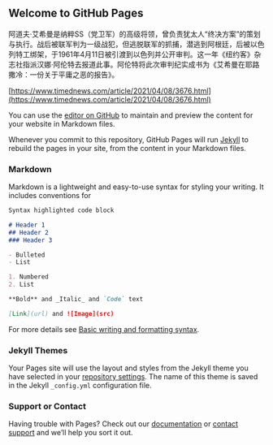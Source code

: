 ## Welcome to GitHub Pages

阿道夫·艾希曼是纳粹SS（党卫军）的高级将领，曾负责犹太人“终决方案”的策划与执行。战后被联军判为一级战犯，但逃脱联军的抓捕，潜逃到阿根廷，后被以色列特工绑架，于1961年4月11日被引渡到以色列并公开审判。这一年《纽约客》杂志社指派汉娜·阿伦特去报道此事。阿伦特将此次审判纪实成书为《艾希曼在耶路撒冷：一份关于平庸之恶的报告》。

[https://www.timednews.com/article/2021/04/08/3676.html](https://www.timednews.com/article/2021/04/08/3676.html)

You can use the [editor on GitHub](https://github.com/xin202206/xin202206.github.io/edit/main/README.md) to maintain and preview the content for your website in Markdown files.

Whenever you commit to this repository, GitHub Pages will run [Jekyll](https://jekyllrb.com/) to rebuild the pages in your site, from the content in your Markdown files.

### Markdown

Markdown is a lightweight and easy-to-use syntax for styling your writing. It includes conventions for

```markdown
Syntax highlighted code block

# Header 1
## Header 2
### Header 3

- Bulleted
- List

1. Numbered
2. List

**Bold** and _Italic_ and `Code` text

[Link](url) and ![Image](src)
```

For more details see [Basic writing and formatting syntax](https://docs.github.com/en/github/writing-on-github/getting-started-with-writing-and-formatting-on-github/basic-writing-and-formatting-syntax).

### Jekyll Themes

Your Pages site will use the layout and styles from the Jekyll theme you have selected in your [repository settings](https://github.com/xin202206/xin202206.github.io/settings/pages). The name of this theme is saved in the Jekyll `_config.yml` configuration file.

### Support or Contact

Having trouble with Pages? Check out our [documentation](https://docs.github.com/categories/github-pages-basics/) or [contact support](https://support.github.com/contact) and we’ll help you sort it out.
